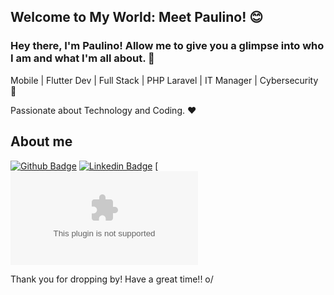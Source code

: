 
## Welcome to My World: Meet Paulino! 😊

### Hey there, I'm Paulino! Allow me to give you a glimpse into who I am and what I'm all about. 🌟

Mobile | Flutter Dev | Full Stack | PHP Laravel | IT Manager | Cybersecurity  :robot:

Passionate about Technology and Coding. :heart:



## About me 

[![Github Badge](https://img.shields.io/badge/-Github-000?style=flat-square&logo=Github&logoColor=white&link=https://github.com/Lucasdfg07)](https://github.com/paulinofonsecas)
[![Linkedin Badge](https://img.shields.io/badge/-LinkedIn-blue?style=flat-square&logo=Linkedin&logoColor=white&link=https://www.linkedin.com/in/lucas-siqueira-167362148/)](https://www.linkedin.com/feed/)
[![Gmail Badge](mailto:paulinofonsecass@gmail.com)


Thank you for dropping by!
Have a great time!! o/
